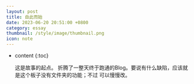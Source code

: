 ```yaml
---
layout: post
title: 自此而始
date: 2023-06-20 20:51:00 +0800
category: essay
thumbnail: /style/image/thumbnail.png
icon: note
---
```



* content
{:toc}

    这是故事的起点。
    折腾了一整天终于跑通的Blog。要说有什么缺陷，应该就是这个板子没有文件夹的功能；不过 可以慢慢改。